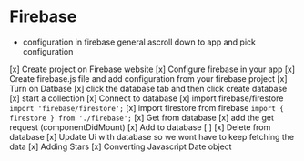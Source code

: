# Firebase
- configuration in firebase general ascroll down to app and pick configuration


[x] Create project on Firebase website
[x] Configure firebase in your app
    [x] Create firebase.js file and add configuration from your firebase project
[x] Turn on Datbase
    [x] click the database tab and then click create database
    [x] start a collection
[x] Connect to database
    [x] import firebase/firestore `import 'firebase/firestore';`
    [x] import firestore from firebase `import { firestore } from './firebase';`
[x] Get from database
    [x] add the get request (componentDidMount)
[x] Add to database
    [ ]
[x] Delete from database
[x] Update Ui with database so we wont have to keep fetching the data
[x] Adding Stars
[x] Converting Javascript Date object
